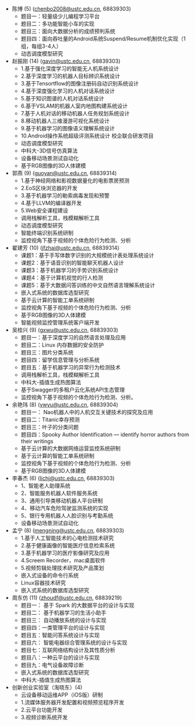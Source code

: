 - 陈博 (5) (chenbo2008@ustc.edu.cn, 68839303)
    + 题目一：轻量级少儿编程学习平台
    + 题目二：多功能智能小车的实现
    + 题目三：面向大数据分析的成绩预判系统
    + 题目四：面向吞吐量的Android系统Suspend/Resume机制优化实现（1组，每组3-4人）
    + 动态调度模型研究
- 赵振刚 (14) (gavin@ustc.edu.cn, 68839303)
    + 1.基于强化深度学习的智能无人机系统设计
    + 2.基于深度学习的机器人目标辨识系统设计
    + 3.基于Tensortflow的图像注册码自动识别系统设计
    + 4.基于深度强化学习的人机对话系统设计
    + 5.基于知识图谱的人机对话系统设计
    + 6.基于VSLAM的机器人室内地图构建系统设计
    + 7.基于人机对话的移动机器人任务规划系统设计
    + 8.移动机器人三维漫游可视化系统设计
    + 9.基于机器学习的图像语义理解系统设计
    + 10.Android操作系统超级评测系统设计  校企联合研发项目
    + 动态调度模型研究
    + 中科大-3D信号仿真算法
    + 设备移动场景测试自动化
    + 基于RGB图像的3D人体建模
- 郭燕 (9) (guoyan@ustc.edu.cn, 68839314)
    + 1.基于神经网络和影视数据量化的电影票房预测
    + 2.EoS区块浏览器的开发  
    + 3.基于机器学习的勒索病毒发现和预警   
    + 4.基于LLVM的编译器开发  
    + 5.Web安全课程建设
    + 调用栈解析工具，栈模糊解析工具 
    + 动态调度模型研究
    + 智能终端识别系统研制
    + 监控视角下基于视频的个体危险行为检测、分析
- 翟建芳 (10) (jfzhai@ustc.edu.cn, 68839314)
    + 课题1：基于手写体数字识别的大规模统计表处理系统设计
    + 课题2：基于语音识别的智能聊天机器人设计
    + 课题3：基于机器学习的手势识别系统设计
    + 课题4：基于计算机视觉的行人检测
    + 课题5：基于大数据问答训练的中文自然语言理解系统设计
    + 嵌入式系统的数据库选型研究
    + 基于云计算的智能工单系统研制
    + 监控视角下基于视频的个体危险行为检测、分析
    + 基于RGB图像的3D人体建模
    + 智能视频监控管理系统客户端开发
- 吴桂兴 (9) (gxwu@ustc.edu.cn, 68839303)
    + 题目一：基于深度学习的自然语言处理及应用
    + 题目二：Linux 内存数据的安全防护
    + 题目三：图片分类系统
    + 题目四：留学信息管理与分析系统
    + 题目五：基于机器学习的异常行为检测技术
    + 调用栈解析工具，栈模糊解析工具
    + 中科大-插值生成热图算法
    + 基于Swagger的多租户云化系统API生态管理
    + 监控视角下基于视频的个体危险行为检测、分析。
- 余艳玮 (8) (ywyu@ustc.edu.cn, 68839304)
    + 题目一： Nao机器人中的人机交互关键技术的探究及应用
    + 题目二：Titanic幸存预测
    + 题目三：叶子的分类问题
    + 题目四：Spooky Author Identification — identify horror authors from their writings
    + 基于云计算的大数据网络运营监控系统研制
    + 基于云计算的智能工单系统研制
    + 监控视角下基于视频的个体危险行为检测、分析
    + 基于RGB图像的3D人体建模
- 李春杰 (6) (lichj@ustc.edu.cn, 68839303)
    + 1、智能老人助理系统 
    + 2、智能服务机器人软件服务系统
    + 3、通用引导类移动机器人平台研制 
    + 4、移动汽车危险驾驶监测系统的实现
    + 5、银行专用机器人人脸识别与考勤系统
    + 设备移动场景测试自动化
- 孟宁 (8) (mengning@ustc.edu.cn, 68839303)
    + 1.基于人工智能技术的心电检测技术研究
    + 2.基于健康画像的智能医疗信息检索系统
    + 3.基于机器学习的医疗影像研究及应用
    + 4.Screem Recorder，mac桌面软件
    + 5.视频剪辑处理技术研究及产品策划
    + 嵌入式设备的命令行系统
    + Linux容器技术研究
    + 嵌入式系统的数据库选型研究
- 周东仿 (11) (zhoudf@ustc.edu.cn, 68839219)
    + 题目一： 基于 Spark 的大数据平台的设计与实现
    + 题目二： 基于机器学习的生活小助手 
    + 题目三： 自动播放系统的设计与实现
    + 题目四：一类管理平台的设计与实现 
    + 题目五：智能问答系统设计与实现 
    + 题目六： 智能电器综合管理系统的设计与实现 
    + 题目七：互联网络结构设计及其性质分析 
    + 题目八：一种云平台的设计与实现
    + 题目九：电气设备故障诊断 
    + 嵌入式系统的数据库选型研究
    + 中科大-插值生成热图算法
- 创新创业实验室（淘晓东）(4)
    + 云设备移动运维APP（iOS版）研制
    + 1.流媒体服务器开发配置和视频预览程序开发
    + 2.云平台功能开发
    + 3.视频诊断系统开发

